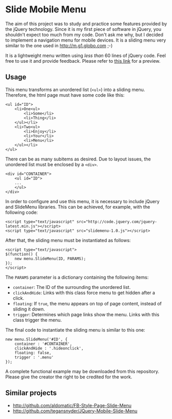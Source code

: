 Slide Mobile Menu
=================

The aim of this project was to study and practice some features provided by the jQuery technology. Since it is my first piece of software in jQuery, you shouldn't expect too much from my code. Don't ask me why, but I decided to implement a navigation menu for mobile devices. It is a sliding menu very similar to the one used in http://m.g1.globo.com ;-)

It is a lightweight menu written using *less than* 60 lines of jQuery code. Feel free to use it and provide feedback. Please refer to [this link](http://htmlpreview.github.com/?http://github.com/barata/slide-menu/blob/master/index.html) for a preview.

Usage
-----

This menu transforms an unordered list (`<ul>`) into a sliding menu. Therefore, the html page must have some code like this:

```
<ul id="ID">
	<li>One<ul>
		<li>Some</li>
		<li>Thing</li>
	</ul></li>
	<li>Two<ul>
		<li>Enjoy</li>
		<li>Your</li>
		<li>Menu</li>
	</ul></li>
</ul>
```

There can be as many subitems as desired. Due to layout issues, the unordered list must be enclosed by a `<div>`.

```
<div id="CONTAINER">
	<ul id="ID">
	...
	</ul>
</div>
```

In order to configure and use this menu, it is necessary to include jQuery and SlideMenu libraries. This can be achieved, for example, with the following code:

```
<script type="text/javascript" src="http://code.jquery.com/jquery-latest.min.js"></script>
<script type="text/javascript" src="slidemenu-1.0.js"></script>
```

After that, the sliding menu must be instantiated as follows:

```
<script type="text/javascript">
$(function() {
	new menu.SlideMenu(ID, PARAMS);
});
</script>
```

The `PARAMS` parameter is a dictionary containing the following items:

- `container`: The ID of the surrounding the unordered list.
- `clickAndHide`: Links with this class force menu to get hidden after a click.
- `floating`: If `true`, the menu appears on top of page content, instead of sliding it down.
- `trigger`: Determines which page links show the menu. Links with this class trigger the menu.

The final code to instantiate the sliding menu is similar to this one:

```
new menu.SlideMenu('#ID', {
	container : '#CONTAINER',
	clickAndHide : '.hideonclick',
	floating: false,
	trigger : '.menu'
});
```

A complete functional example may be downloaded from this repository. Please give the creator the right to be credited for the work.

Similar projects
----------------

- http://github.com/aldomatic/FB-Style-Page-Slide-Menu
- http://github.com/tegansnyder/JQuery-Mobile-Slide-Menu